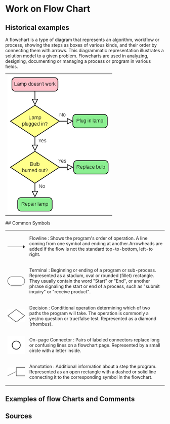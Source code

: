 # Work on Flow Chart
## Historical examples
A flowchart is a type of diagram that represents an algorithm, workflow or process, showing the steps as boxes of various kinds, and their order by connecting them with arrows. This diagrammatic representation illustrates a solution model to a given problem. Flowcharts are used in analyzing, designing, documenting or managing a process or program in various fields.

<table border="0">
  <tr>
    <td>
      <img src="img/LampFlowchart.png" align="center">
    </td>
  </tr>
</table>
## Common Symbols
<table border="0">
  <tr>
    <td>
      <img src="img/Flowchart_Line.svg.png" align="center">
    </td>
     <td>
       <p>Flowline : Shows the program's order of operation. A line coming from one symbol and ending at another.Arrowheads are added if the flow is not the standard top-to-bottom, left-to right.</p>
    </td>
  </tr>
  <tr>
    <td>
      <img src="img/Flowchart_Terminal.svg.png" align="center">
    </td>
     <td>
       <p>Terminal : Beginning or ending of a program or sub-process. Represented as a stadium, oval or rounded (fillet) rectangle. They usually contain the word "Start" or "End", or another phrase signaling the start or end of a process, such as "submit inquiry" or "receive product".</p>
    </td>
  </tr>
   <tr>
    <td>
      <img src="img/Flowchart_Decision.svg.png" align="center">
    </td>
     <td>
       <p>Decision : Conditional operation determining which of two paths the program will take. The operation is commonly a yes/no question or true/false test. Represented as a diamond (rhombus).</p>
    </td>
  </tr>
   <tr>
    <td>
      <img src="img/Flowchart_Connector.svg.png" align="center">
    </td>
     <td>
       <p>On-page Connector : Pairs of labeled connectors replace long or confusing lines on a flowchart page. Represented by a small circle with a letter inside.</p>
    </td>
  </tr>
   <tr>
    <td>
      <img src="img/Flowchart_Annotation.svg.png" align="center">
    </td>
     <td>
       <p>Annotation : Additional information about a step the program. Represented as an open rectangle with a dashed or solid line connecting it to the corresponding symbol in the flowchart.</p>
    </td>
  </tr>
</table>

## Examples of flow Charts and Comments


## Sources
